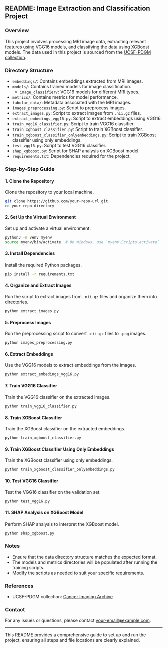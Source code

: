 ## README: Image Extraction and Classification Project

### Overview

This project involves processing MRI image data, extracting relevant features using VGG16 models, and classifying the data using XGBoost models. The data used in this project is sourced from the [UCSF-PDGM collection](https://www.cancerimagingarchive.net/collection/ucsf-pdgm/).

### Directory Structure

- `embeddings/`: Contains embeddings extracted from MRI images.
- `models/`: Contains trained models for image classification.
  - `image_classifier/`: VGG16 models for different MRI types.
- `metrics/`: Contains metrics for model performance.
- `tabular_data/`: Metadata associated with the MRI images.
- `images_preprocessing.py`: Script to preprocess images.
- `extract_images.py`: Script to extract images from `.nii.gz` files.
- `extract_embedings_vgg16.py`: Script to extract embeddings using VGG16.
- `train_vgg16_classifier.py`: Script to train VGG16 classifier.
- `train_xgboost_classifier.py`: Script to train XGBoost classifier.
- `train_xgboost_classifier_onlyembeddings.py`: Script to train XGBoost classifier using only embeddings.
- `test_vgg16.py`: Script to test VGG16 classifier.
- `shap_xgboost.py`: Script for SHAP analysis on XGBoost model.
- `requirements.txt`: Dependencies required for the project.

### Step-by-Step Guide

#### 1. Clone the Repository

Clone the repository to your local machine.

```bash
git clone https://github.com/your-repo-url.git
cd your-repo-directory
```

#### 2. Set Up the Virtual Environment

Set up and activate a virtual environment.

```bash
python3 -m venv myenv
source myenv/bin/activate  # On Windows, use `myenv\Scripts\activate`
```

#### 3. Install Dependencies

Install the required Python packages.

```bash
pip install -r requirements.txt
```

#### 4. Organize and Extract Images

Run the script to extract images from `.nii.gz` files and organize them into directories.

```bash
python extract_images.py
```

#### 5. Preprocess Images

Run the preprocessing script to convert `.nii.gz` files to `.png` images.

```bash
python images_preprocessing.py
```

#### 6. Extract Embeddings

Use the VGG16 models to extract embeddings from the images.

```bash
python extract_embedings_vgg16.py
```

#### 7. Train VGG16 Classifier

Train the VGG16 classifier on the extracted images.

```bash
python train_vgg16_classifier.py
```

#### 8. Train XGBoost Classifier

Train the XGBoost classifier on the extracted embeddings.

```bash
python train_xgboost_classifier.py
```

#### 9. Train XGBoost Classifier Using Only Embeddings

Train the XGBoost classifier using only embeddings.

```bash
python train_xgboost_classifier_onlyembeddings.py
```

#### 10. Test VGG16 Classifier

Test the VGG16 classifier on the validation set.

```bash
python test_vgg16.py
```

#### 11. SHAP Analysis on XGBoost Model

Perform SHAP analysis to interpret the XGBoost model.

```bash
python shap_xgboost.py
```

### Notes

- Ensure that the data directory structure matches the expected format.
- The models and metrics directories will be populated after running the training scripts.
- Modify the scripts as needed to suit your specific requirements.

### References

- UCSF-PDGM collection: [Cancer Imaging Archive](https://www.cancerimagingarchive.net/collection/ucsf-pdgm/)

### Contact

For any issues or questions, please contact [your-email@example.com](mailto:your-email@example.com).

---

This README provides a comprehensive guide to set up and run the project, ensuring all steps and file locations are clearly explained.
